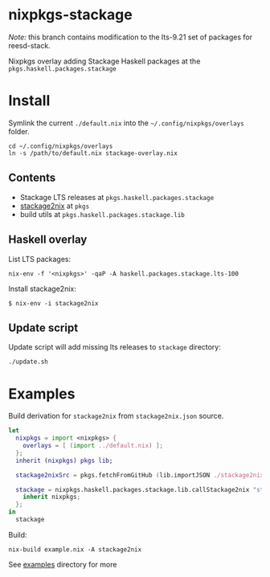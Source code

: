 # nixpkgs-stackage

*Note:* this branch contains modification to the lts-9.21 set of packages for
reesd-stack.

Nixpkgs overlay adding Stackage Haskell packages at the `pkgs.haskell.packages.stackage`

# Install

Symlink the current `./default.nix` into the `~/.config/nixpkgs/overlays` folder.

```
cd ~/.config/nixpkgs/overlays
ln -s /path/to/default.nix stackage-overlay.nix
```

## Contents

- Stackage LTS releases at `pkgs.haskell.packages.stackage`
- [stackage2nix][] at `pkgs`
- build utils at `pkgs.haskell.packages.stackage.lib`

## Haskell overlay

List LTS packages:

```
nix-env -f '<nixpkgs>' -qaP -A haskell.packages.stackage.lts-100
```

Install stackage2nix:

```
$ nix-env -i stackage2nix
```

## Update script

Update script will add missing lts releases to `stackage` directory:

```
./update.sh
```

# Examples

Build derivation for `stackage2nix` from `stackage2nix.json` source.

``` nix
let
  nixpkgs = import <nixpkgs> {
    overlays = [ (import ../default.nix) ];
  };
  inherit (nixpkgs) pkgs lib;

  stackage2nixSrc = pkgs.fetchFromGitHub (lib.importJSON ./stackage2nix.json);

  stackage = nixpkgs.haskell.packages.stackage.lib.callStackage2nix "stackage2nix" stackage2nixSrc {
    inherit nixpkgs;
  };
in
  stackage
```

Build:

```
nix-build example.nix -A stackage2nix
```

See [examples](./examples) directory for more


[stackage2nix]: https://github.com/typeable/stackage2nix
